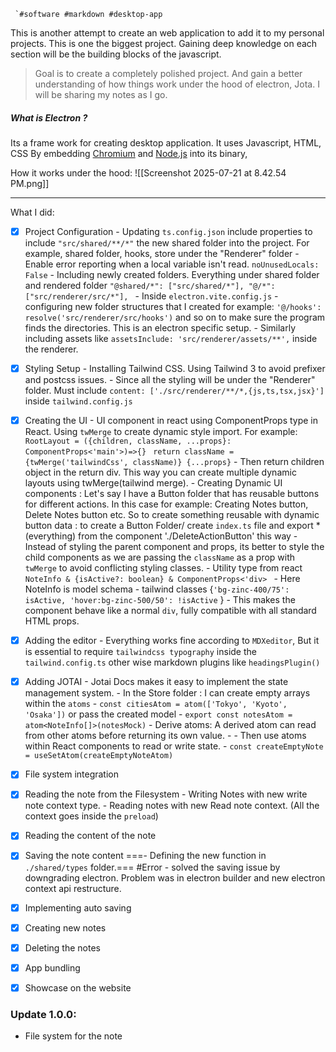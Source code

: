  
	 `#software #markdown #desktop-app

This is another attempt to create an web application to add it to my personal projects. This is one the biggest project. Gaining deep knowledge on each section will be the building blocks of the javascript.

> Goal is to create a completely polished project. And gain a better understanding of 
> how things work under the hood of electron, Jota. I will be sharing my notes as I go. 



#####  What is Electron ? 
Its a frame work for creating desktop application. It uses Javascript, HTML, CSS By embedding [Chromium](https://www.chromium.org/) and [Node.js](https://nodejs.org/) into its binary,

How it works under the hood: 
![[Screenshot 2025-07-21 at 8.42.54 PM.png]]



---


What I did:  
  - [x] Project Configuration 
         - Updating `ts.config.json` include properties to include `"src/shared/**/*"`
        the new shared folder into the project. For example, shared folder, hooks, store under the "Renderer" folder
         - Enable error reporting when a local variable isn't read.  `noUnusedLocals: False`
         - Including newly created folders. Everything under shared folder and rendered folder `"@shared/*": ["src/shared/*"], "@/*": ["src/renderer/src/*"], `
         - Inside `electron.vite.config.js` - configuring new folder structures that I created for example: `'@/hooks': resolve('src/renderer/src/hooks')` and so on to make sure the program finds the directories. This is an electron specific setup. 
         - Similarly including assets like `assetsInclude: 'src/renderer/assets/**',` inside the renderer. 
           
  - [x] Styling Setup 
        - Installing Tailwind CSS. Using Tailwind 3 to avoid prefixer and postcss issues. 
        - Since all the styling will be under the "Renderer" folder. Must include `content: ['./src/renderer/**/*,{js,ts,tsx,jsx}']` inside `tailwind.config.js`
          
  - [x] Creating the UI
        - UI component in react using ComponentProps type in React. Using `twMerge` to create dynamic style import. For example: 
	    `RootLayout = ({children, className, ...props}: ComponentProps<'main'>)=>{} `
	    `return className = {twMerge('tailwindCss', className)} {...props}`
	    - Then return children object in the return div. This way you can create multiple dynamic layouts using twMerge(tailwind merge). 
	    - Creating Dynamic UI components : 
	      Let's say I have a Button folder that has reusable buttons for different actions. In this case for example: Creating Notes button, Delete Notes button etc. So to create something reusable with dynamic button data : 
	      to create a Button Folder/ create `index.ts`  file and export * (everything) from the component './DeleteActionButton' this way 
	    - Instead of styling the parent component and props, its better to style the child components as we are passing the `className` as a prop with `twMerge` to avoid conflicting styling classes. 
	    - Utility type from react `NoteInfo & {isActive?: boolean} & ComponentProps<'div> `
	    - Here NoteInfo is model schema
	    - tailwind classes {`'bg-zinc-400/75': isActive, 'hover:bg-zinc-500/50': !isActive` }
	    - This makes the component behave like a normal `div`, fully compatible with all standard HTML props.
	    

  - [x] Adding the editor
        - Everything works fine according to `MDXeditor`, But it is essential to require `tailwindcss typography` inside the `tailwind.config.ts` other wise markdown plugins like `headingsPlugin()`

  - [x] Adding JOTAI
        - Jotai Docs makes it easy to implement the state management system. 
        - In the Store folder : I can create empty arrays within the `atoms` 
        - `const citiesAtom = atom(['Tokyo', 'Kyoto', 'Osaka'])` or pass the created model 
        - `export const notesAtom = atom<NoteInfo[]>(notesMock)`
        - Derive atoms: A derived atom can read from other atoms before returning its own value.
        - 
        - Then use atoms within React components to read or write state.
        - `const createEmptyNote = useSetAtom(createEmptyNoteAtom)`

  - [x] File system integration
        
        
        
  - [x] Reading the note from the Filesystem
        - Writing Notes with new write note context type.
        - Reading notes with new Read note context. (All the context goes inside the `preload`)
          

  - [x] Reading the content of the note
  - [x] Saving the note content
        ===- Defining the new function in `./shared/types` folder.=== #Error
        - solved the saving issue by downgrading electron. Problem was in electron builder and new electron context api restructure.
  - [x] Implementing auto saving
  - [x] Creating new notes
  - [x] Deleting the notes
  - [x] App bundling 
  - [x] Showcase on the website

###  Update 1.0.0: 
 - File system for the note 